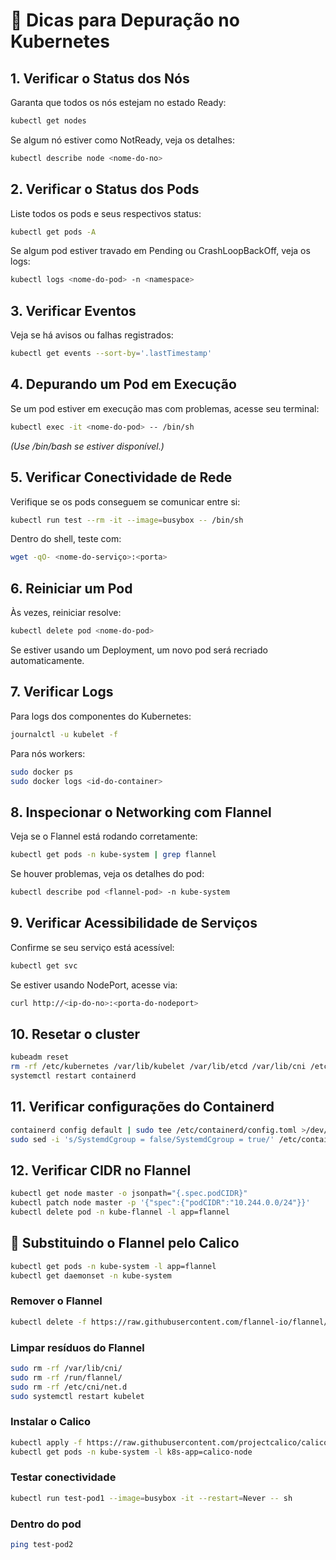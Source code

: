 # 🧠 Dicas para Depuração no Kubernetes
## 1. Verificar o Status dos Nós

Garanta que todos os nós estejam no estado Ready:
```bash
kubectl get nodes
```

Se algum nó estiver como NotReady, veja os detalhes:
```bash
kubectl describe node <nome-do-no>
```

## 2. Verificar o Status dos Pods

Liste todos os pods e seus respectivos status:
```bash
kubectl get pods -A
```

Se algum pod estiver travado em Pending ou CrashLoopBackOff, veja os logs:
```bash
kubectl logs <nome-do-pod> -n <namespace>
```

## 3. Verificar Eventos

Veja se há avisos ou falhas registrados:
```bash
kubectl get events --sort-by='.lastTimestamp'
```

## 4. Depurando um Pod em Execução

Se um pod estiver em execução mas com problemas, acesse seu terminal:
```bash
kubectl exec -it <nome-do-pod> -- /bin/sh
```

*(Use /bin/bash se estiver disponível.)*

## 5. Verificar Conectividade de Rede

Verifique se os pods conseguem se comunicar entre si:
```bash
kubectl run test --rm -it --image=busybox -- /bin/sh
```

Dentro do shell, teste com:
```bash
wget -qO- <nome-do-serviço>:<porta>
```

## 6. Reiniciar um Pod

Às vezes, reiniciar resolve:
```bash
kubectl delete pod <nome-do-pod>
```

Se estiver usando um Deployment, um novo pod será recriado automaticamente.

## 7. Verificar Logs

Para logs dos componentes do Kubernetes:
```bash
journalctl -u kubelet -f
```

Para nós workers:
```bash
sudo docker ps
sudo docker logs <id-do-container>
```

## 8. Inspecionar o Networking com Flannel

Veja se o Flannel está rodando corretamente:
```bash
kubectl get pods -n kube-system | grep flannel
```

Se houver problemas, veja os detalhes do pod:
```bash
kubectl describe pod <flannel-pod> -n kube-system
```

## 9. Verificar Acessibilidade de Serviços

Confirme se seu serviço está acessível:
```bash
kubectl get svc
```

Se estiver usando NodePort, acesse via:
```bash
curl http://<ip-do-no>:<porta-do-nodeport>
```

## 10. Resetar o cluster
```bash
kubeadm reset
rm -rf /etc/kubernetes /var/lib/kubelet /var/lib/etcd /var/lib/cni /etc/cni
systemctl restart containerd
```

## 11. Verificar configurações do Containerd
```bash
containerd config default | sudo tee /etc/containerd/config.toml >/dev/null
sudo sed -i 's/SystemdCgroup = false/SystemdCgroup = true/' /etc/containerd/config.toml
```

## 12. Verificar CIDR no Flannel
```bash
kubectl get node master -o jsonpath="{.spec.podCIDR}"
kubectl patch node master -p '{"spec":{"podCIDR":"10.244.0.0/24"}}'
kubectl delete pod -n kube-flannel -l app=flannel
```

## 🧹 Substituindo o Flannel pelo Calico
```bash
kubectl get pods -n kube-system -l app=flannel
kubectl get daemonset -n kube-system
```

### Remover o Flannel
```bash
kubectl delete -f https://raw.githubusercontent.com/flannel-io/flannel/master/Documentation/kube-flannel.yml
```

### Limpar resíduos do Flannel
```bash
sudo rm -rf /var/lib/cni/
sudo rm -rf /run/flannel/
sudo rm -rf /etc/cni/net.d
sudo systemctl restart kubelet
```

### Instalar o Calico
```bash
kubectl apply -f https://raw.githubusercontent.com/projectcalico/calico/v3.27.0/manifests/calico.yaml
kubectl get pods -n kube-system -l k8s-app=calico-node
```

### Testar conectividade
```bash
kubectl run test-pod1 --image=busybox -it --restart=Never -- sh
```

### Dentro do pod
```bash
ping test-pod2
```
